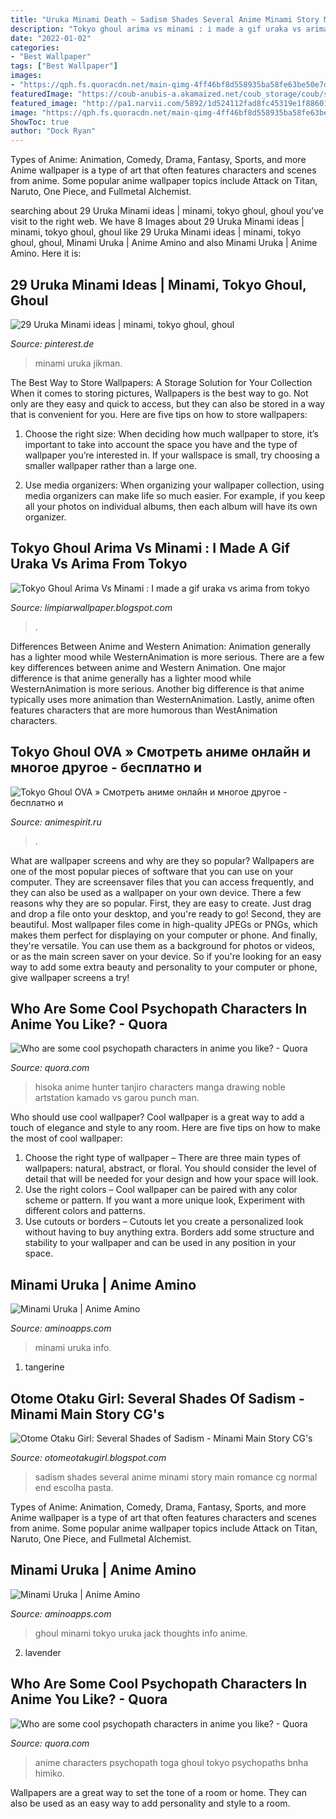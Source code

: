 ```yaml
---
title: "Uruka Minami Death ~ Sadism Shades Several Anime Minami Story Main Romance Cg Normal End Escolha Pasta"
description: "Tokyo ghoul arima vs minami : i made a gif uraka vs arima from tokyo"
date: "2022-01-02"
categories:
- "Best Wallpaper"
tags: ["Best Wallpaper"]
images:
- "https://qph.fs.quoracdn.net/main-qimg-4ff46bf8d558935ba58fe63be50e7d38"
featuredImage: "https://coub-anubis-a.akamaized.net/coub_storage/coub/simple/cw_timeline_pic/908707d62f7/d50bca76095f1887a9fe2/ios_large_1607205690_image.jpg"
featured_image: "http://pa1.narvii.com/5892/1d524112fad8fc45319e1f8860148eb156e6318d_hq.gif"
image: "https://qph.fs.quoracdn.net/main-qimg-4ff46bf8d558935ba58fe63be50e7d38"
ShowToc: true
author: "Dock Ryan"
---
```



Types of Anime: Animation, Comedy, Drama, Fantasy, Sports, and more
Anime wallpaper is a type of art that often features characters and scenes from anime. Some popular anime wallpaper topics include Attack on Titan, Naruto, One Piece, and Fullmetal Alchemist.

	

		
searching about 29 Uruka Minami ideas | minami, tokyo ghoul, ghoul you've visit to the right web. We have 8 Images about 29 Uruka Minami ideas | minami, tokyo ghoul, ghoul like 29 Uruka Minami ideas | minami, tokyo ghoul, ghoul, Minami Uruka | Anime Amino and also Minami Uruka | Anime Amino. Here it is:
		
    
## 29 Uruka Minami Ideas | Minami, Tokyo Ghoul, Ghoul

<img loading=lazy src="https://i.pinimg.com/474x/4d/eb/7b/4deb7bfc84967e21501822ed8dd90410--jack-oconnell-tokyo-ghoul.jpg" onerror="this.onerror=null;this.src='https://tse3.mm.bing.net/th?id=OIP.51SodomTlSWpzU9xDJoQ8gAAAA&amp;pid=15.1';" alt="29 Uruka Minami ideas | minami, tokyo ghoul, ghoul">

_Source: pinterest.de_

>minami uruka jikman. 

	

The Best Way to Store Wallpapers: A Storage Solution for Your Collection
When it comes to storing pictures, Wallpapers is the best way to go. Not only are they easy and quick to access, but they can also be stored in a way that is convenient for you. Here are five tips on how to store wallpapers:
1) Choose the right size: When deciding how much wallpaper to store, it’s important to take into account the space you have and the type of wallpaper you’re interested in. If your wallspace is small, try choosing a smaller wallpaper rather than a large one.

2) Use media organizers: When organizing your wallpaper collection, using media organizers can make life so much easier. For example, if you keep all your photos on individual albums, then each album will have its own organizer.

    
## Tokyo Ghoul Arima Vs Minami : I Made A Gif Uraka Vs Arima From Tokyo

<img loading=lazy src="https://coub-anubis-a.akamaized.net/coub_storage/coub/simple/cw_timeline_pic/908707d62f7/d50bca76095f1887a9fe2/ios_large_1607205690_image.jpg" onerror="this.onerror=null;this.src='https://tse1.mm.bing.net/th?id=OIP.t2kchlEA5VlNVfGzpYzaewHaGe&amp;pid=15.1';" alt="Tokyo Ghoul Arima Vs Minami : I made a gif uraka vs arima from tokyo">

_Source: limpiarwallpaper.blogspot.com_

>. 

	

Differences Between Anime and Western Animation: Animation generally has a lighter mood while WesternAnimation is more serious.
There are a few key differences between anime and Western Animation. One major difference is that anime generally has a lighter mood while WesternAnimation is more serious. Another big difference is that anime typically uses more animation than WesternAnimation. Lastly, anime often features characters that are more humorous than WestAnimation characters.

    
## Tokyo Ghoul OVA » Смотреть аниме онлайн и многое другое - бесплатно и

<img loading=lazy src="http://images.animespirit.ru/uploads/posts/2015-10/1445675869_anidub_tokyo_ghoul_jack_ova.jpg" onerror="this.onerror=null;this.src='https://tse4.mm.bing.net/th?id=OIP.c4lVi5AI5om94qMB21WILQHaEK&amp;pid=15.1';" alt="Tokyo Ghoul OVA » Смотреть аниме онлайн и многое другое - бесплатно и">

_Source: animespirit.ru_

>. 

	

What are wallpaper screens and why are they so popular?
Wallpapers are one of the most popular pieces of software that you can use on your computer. They are screensaver files that you can access frequently, and they can also be used as a wallpaper on your own device. There a few reasons why they are so popular. First, they are easy to create. Just drag and drop a file onto your desktop, and you're ready to go! Second, they are beautiful. Most wallpaper files come in high-quality JPEGs or PNGs, which makes them perfect for displaying on your computer or phone. And finally, they're versatile. You can use them as a background for photos or videos, or as the main screen saver on your device. So if you're looking for an easy way to add some extra beauty and personality to your computer or phone, give wallpaper screens a try!

    
## Who Are Some Cool Psychopath Characters In Anime You Like? - Quora

<img loading=lazy src="https://qph.fs.quoracdn.net/main-qimg-4ff46bf8d558935ba58fe63be50e7d38" onerror="this.onerror=null;this.src='https://tse2.mm.bing.net/th?id=OIP.T_Rr-NVYk1ulj-Y75Q59OAHaKe&amp;pid=15.1';" alt="Who are some cool psychopath characters in anime you like? - Quora">

_Source: quora.com_

>hisoka anime hunter tanjiro characters manga drawing noble artstation kamado vs garou punch man. 

	

Who should use cool wallpaper?
Cool wallpaper is a great way to add a touch of elegance and style to any room. Here are five tips on how to make the most of cool wallpaper: 
1) Choose the right type of wallpaper – There are three main types of wallpapers: natural, abstract, or floral. You should consider the level of detail that will be needed for your design and how your space will look. 
2) Use the right colors – Cool wallpaper can be paired with any color scheme or pattern. If you want a more unique look, Experiment with different colors and patterns. 
3) Use cutouts or borders – Cutouts let you create a personalized look without having to buy anything extra. Borders add some structure and stability to your wallpaper and can be used in any position in your space.

    
## Minami Uruka | Anime Amino

<img loading=lazy src="http://pa1.narvii.com/5892/1d524112fad8fc45319e1f8860148eb156e6318d_hq.gif" onerror="this.onerror=null;this.src='https://tse4.mm.bing.net/th?id=OIP.V3QNTkfQL0s_Me_ZJT4LTwHaEK&amp;pid=15.1';" alt="Minami Uruka | Anime Amino">

_Source: aminoapps.com_

>minami uruka info. 

	

1. tangerine 

    
## Otome Otaku Girl: Several Shades Of Sadism - Minami Main Story CG&#039;s

<img loading=lazy src="https://4.bp.blogspot.com/-Rsrh1I0tQEg/WxLHVrchq0I/AAAAAAABNRE/vvo03BVpmAw-vC71uuUJQPJQ8eUVfOdIwCLcBGAs/s640/Minami.png" onerror="this.onerror=null;this.src='https://tse2.mm.bing.net/th?id=OIP.vGiw-SAA6S07fPukz8-mzwHaJ2&amp;pid=15.1';" alt="Otome Otaku Girl: Several Shades of Sadism - Minami Main Story CG&#039;s">

_Source: otomeotakugirl.blogspot.com_

>sadism shades several anime minami story main romance cg normal end escolha pasta. 

	

Types of Anime: Animation, Comedy, Drama, Fantasy, Sports, and more
Anime wallpaper is a type of art that often features characters and scenes from anime. Some popular anime wallpaper topics include Attack on Titan, Naruto, One Piece, and Fullmetal Alchemist.

    
## Minami Uruka | Anime Amino

<img loading=lazy src="http://pa1.narvii.com/5892/00bbbf994ff0ce6fe0faa5b06e73e0d1e141480c_hq.gif" onerror="this.onerror=null;this.src='https://tse2.mm.bing.net/th?id=OIP.ikuj2m9mpjKQX5H_oOnHvQHaEK&amp;pid=15.1';" alt="Minami Uruka | Anime Amino">

_Source: aminoapps.com_

>ghoul minami tokyo uruka jack thoughts info anime. 

	

2. lavender 

    
## Who Are Some Cool Psychopath Characters In Anime You Like? - Quora

<img loading=lazy src="https://qph.fs.quoracdn.net/main-qimg-c6688087b09c095b35319a09dfc7b326" onerror="this.onerror=null;this.src='https://tse3.mm.bing.net/th?id=OIP.xmiAh7CcCVs1MZoJ38ezJgHaM9&amp;pid=15.1';" alt="Who are some cool psychopath characters in anime you like? - Quora">

_Source: quora.com_

>anime characters psychopath toga ghoul tokyo psychopaths bnha himiko. 

	

Wallpapers are a great way to set the tone of a room or home. They can also be used as an easy way to add personality and style to a room.

